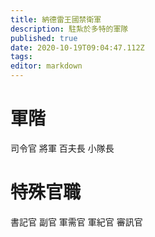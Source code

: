 ```yaml
---
title: 納德雷王國禁衛軍
description: 駐紮於多特的軍隊
published: true
date: 2020-10-19T09:04:47.112Z
tags: 
editor: markdown
---
```


# 軍階
司令官
將軍
百夫長
小隊長
# 特殊官職
書記官
副官
軍需官
軍紀官
審訊官
